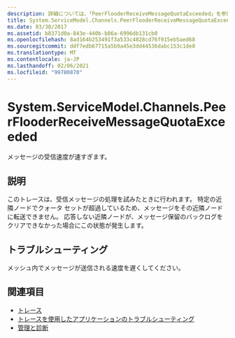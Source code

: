 ```yaml
---
description: 詳細については、「PeerFlooderReceiveMessageQuotaExceeded」を参照してください。
title: System.ServiceModel.Channels.PeerFlooderReceiveMessageQuotaExceeded
ms.date: 03/30/2017
ms.assetid: b8371d0a-843e-440b-b86a-6996db131cb0
ms.openlocfilehash: 8ad164b253491f3a533c4828cd76f915eb5aed68
ms.sourcegitcommit: ddf7edb67715a5b9a45e3dd44536dabc153c1de0
ms.translationtype: MT
ms.contentlocale: ja-JP
ms.lasthandoff: 02/06/2021
ms.locfileid: "99780870"
---
```

# <a name="systemservicemodelchannelspeerflooderreceivemessagequotaexceeded"></a>System.ServiceModel.Channels.PeerFlooderReceiveMessageQuotaExceeded

メッセージの受信速度が速すぎます。  
  
## <a name="description"></a>説明  

 このトレースは、受信メッセージの処理を試みたときに行われます。 特定の近隣ノードでクォータ セットが超過しているため、メッセージをその近隣ノードに転送できません。 応答しない近隣ノードが、メッセージ保留のバックログをクリアできなかった場合にこの状態が発生します。  
  
## <a name="troubleshooting"></a>トラブルシューティング  

 メッシュ内でメッセージが送信される速度を遅くしてください。  
  
## <a name="see-also"></a>関連項目

- [トレース](index.md)
- [トレースを使用したアプリケーションのトラブルシューティング](using-tracing-to-troubleshoot-your-application.md)
- [管理と診断](../index.md)
